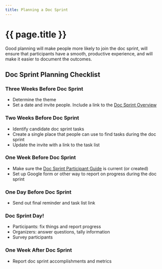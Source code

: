 ```yaml
---
title: Planning a Doc Sprint
---
```

# {{ page.title }}

Good planning will make people more likely to join the doc sprint, will ensure that participants have a smooth, productive experience, and will make it easier to document the outcomes.

## Doc Sprint Planning Checklist

### Three Weeks Before Doc Sprint
* Determine the theme
* Set a date and invite people. Include a link to the [Doc Sprint Overview](/docsprint)

### Two Weeks Before Doc Sprint
* Identify candidate doc sprint tasks
* Create a single place that people can use to find tasks during the doc sprint
* Update the invite with a link to the task list

### One Week Before Doc Sprint
* Make sure the [Doc Sprint Participant Guide](/docsprint/guides/participation) is current (or created)
* Set up Google form or other way to report on progress during the doc sprint

### One Day Before Doc Sprint
* Send out final reminder and task list link

### Doc Sprint Day!
* Participants: fix things and report progress
* Organizers: answer questions, tally information
* Survey participants

### One Week After Doc Sprint
* Report doc sprint accomplishments and metrics

